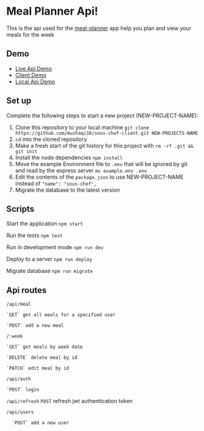 # Meal Planner Api!

This is the api used for the [meal-planner](https://github.com/muzhaqi16/meal-planner-react) app help you plan and view your meals for the week
## Demo

- [Live Api Demo](https://mysterious-escarpment-50702.herokuapp.com/)
- [Client Demo](https://meal-planner.now.sh/)
- [Local Api Demo](http://localhost:8000/api)

## Set up

Complete the following steps to start a new project (NEW-PROJECT-NAME):

1. Clone this repository to your local machine `git clone https://github.com/muzhaqi16/sous-chef-client.git NEW-PROJECTS-NAME`
2. `cd` into the cloned repository
3. Make a fresh start of the git history for this project with `rm -rf .git && git init`
4. Install the node dependencies `npm install`
5. Move the example Environment file to `.env` that will be ignored by git and read by the express server `mv example.env .env`
6. Edit the contents of the `package.json` to use NEW-PROJECT-NAME instead of `"name": "sous-chef",`
7. Migrate the database to the latest version

## Scripts
  
Start the application `npm start`

Run the tests `npm test`

Run in development mode `npm run dev`

Deploy to a server `npm run deploy`

Migrate database `npm run migrate`

## Api routes

`/api/meal`

    `GET` get all meals for a specified user
    
    `POST` add a new meal
    
  `/:week`
  
    `GET` get meals by week date
    
    `DELETE` delete meal by id
    
    `PATCH` edit meal by id
    
`/api/auth`

    `POST` login 
`/api/refresh`
    `POST` refresh jwt authentication token
    
`/api/users`

      `POST` add a new user
